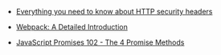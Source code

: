 - [Everything you need to know about HTTP security headers](https://blog.appcanary.com/2017/http-security-headers.html)

- [Webpack: A Detailed Introduction](https://www.smashingmagazine.com/2017/02/a-detailed-introduction-to-webpack/)

- [JavaScript Promises 102 - The 4 Promise Methods](https://bitsofco.de/javascript-promises-102/)
